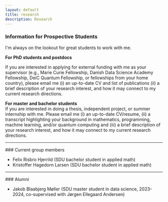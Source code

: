 ```yaml
---
layout: default
title: research
description: Research
---
```


### Information for Prospective Students

I'm always on the lookout for great students to work with me.

**For PhD students and postdocs** <br>

If you are interested in applying for external funding with me as your supervisor (e.g., Marie Curie Fellowship, Danish Data Science Academy Fellowship, DeiC Quantum Fellowship, or fellowships from your home country), please email me (i) an up-to-date CV and list of publications (ii) a brief description of your research interest, and how it may connect to my current research directions.

**For master and bachelor students** <br>
If you are interested in doing a thesis, independent project, or summer internship with me. Please email me (i) an up-to-date CV/resume, (ii) a transcript highlighting your background in mathematics, programming, machine learning, and/or quantum computing and (iii) a brief description of your research interest, and how it may connect to my current research directions.

<hr />	
### Current group members

* Felix Risbro Hjerrild (SDU bachelor student in applied math)
* Kristoffer Hagedorn Larsen (SDU bachelor student in applied math)

<hr />	
### Alumni

* Jakob Blaabjerg Møller (SDU master student in data science, 2023-2024, co-supervised with Jørgen Ellegaard Andersen)
